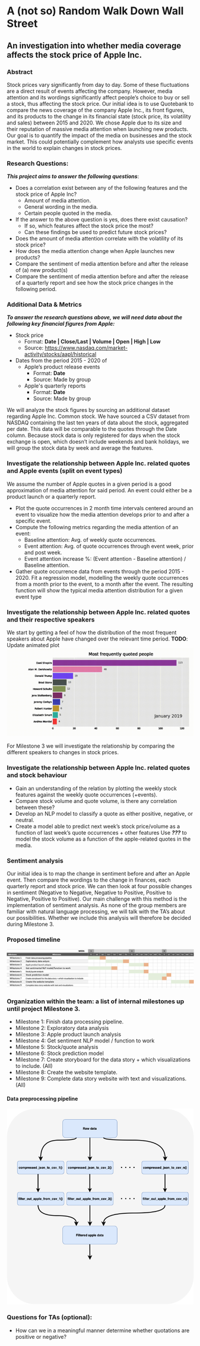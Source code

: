 # A (not so) Random Walk Down Wall Street
## An investigation into whether media coverage affects the stock price of Apple Inc.

### Abstract
Stock prices vary significantly from day to day. Some of these fluctuations are a direct result of events affecting the company. However, media attention and its wordings significantly affect people’s choice to buy or sell a stock, thus affecting the stock price. Our initial idea is to use Quotebank to compare the news coverage of the company Apple Inc., its front figures, and its products to the change in its financial state (stock price, its volatility and sales) between 2015 and 2020. We chose Apple due to its size and their reputation of massive media attention when launching new products. Our goal is to quantify the impact of the media on businesses and the stock market. This could potentially complement how analysts use specific events in the world to explain changes in stock prices.

### Research Questions: 

**_This project aims to answer the following questions_**:
- Does a correlation exist between any of the following features and the stock price of Apple Inc?
  * Amount of media attention.
  * General wording in the media.
  * Certain people quoted in the media.
- If the answer to the above question is yes, does there exist causation?
  * If so, which features affect the stock price the most? 
  * Can these findings be used to predict future stock prices?
- Does the amount of media attention correlate with the volatility of its stock price?
- How does the media attention change when Apple launches new products? 
- Compare the sentiment of media attention before and after the release of (a) new product(s)
- Compare the sentiment of media attention before and after the release of a quarterly report and see how the stock price changes in the following period.

### Additional Data & Metrics

**_To answer the research questions above, we will need data about the following key financial figures from Apple:_**
- Stock price
  * Format: **Date | Close/Last | Volume | Open | High | Low**
  * Source: https://www.nasdaq.com/market-activity/stocks/aapl/historical
- Dates from the period 2015 - 2020 of
  * Apple’s product release events
    - Format: **Date**
    - Source: Made by group 
  * Apple's quarterly reports
    - Format: **Date**
    - Source: Made by group 
      
We will analyze the stock figures by sourcing an additional dataset regarding Apple Inc. Common stock. We have sourced a CSV dataset from NASDAQ containing the last ten years of data about the stock, aggregated per date. This data will be comparable to the quotes through the Date column. Because stock data is only registered for days when the stock exchange is open, which doesn’t include weekends and bank holidays, we will group the stock data by week and average the features. 

### Investigate the relationship between Apple Inc. related quotes and Apple events (split on event types)

We assume the number of Apple quotes in a given period is a good approximation of media attention for said period. An event could either be a product launch or a quarterly report.
- Plot the quote occurrences in 2 month time intervals centered around an event to visualize how the media attention develops prior to and after a specific event. 
- Compute the following metrics regarding the media attention of an event:
	 * Baseline attention: Avg. of weekly quote occurrences.
	 * Event attention: Avg. of quote occurrences through event week, prior and post week.
	 * Event attention increase %: (Event attention - Baseline attention) /  Baseline attention.
- Gather quote occurrence data from events through the period 2015 - 2020. Fit a regression model, modelling the weekly quote occurrences from a month prior to the event, to a month after the event. The resulting function will show the typical media attention distribution for a given event type


### Investigate the relationship between Apple Inc. related quotes and their respective speakers
We start by getting a feel of how the distribution of the most frequent speakers about Apple have changed over the relevant time period. 
**TODO**: Update animated plot 
![](https://github.com/epfl-ada/ada-2021-project-club6analysis/blob/main/most_frequent_quoters_animation.gif)

For Milestone 3 we will investigate the relationship by comparing the different speakers to changes in stock prices. 


### Investigate the relationship between Apple Inc. related quotes and stock behaviour
- Gain an understanding of the relation by plotting the weekly stock features against the weekly quote occurrences (+events). 
- Compare stock volume and quote volume, is there any correlation between these?
- Develop an NLP model to classify a quote as either positive, negative, or neutral. 
- Create a model able to predict next week’s stock price/volume as a function of last week’s quote occurrences + other features
Use **_???_**  to model the stock volume as a function of the apple-related quotes in the media. 

### Sentiment analysis
Our initial idea is to map the change in sentiment before and after an Apple event. Then compare the wordings to the change in finances, each quarterly report and stock price. We can then look at four possible changes in sentiment (Negative to Negative, Negative to Positive, Positive to Negative, Positive to Positive).
Our main challenge with this method is the implementation of sentiment analysis. As none of the group members are familiar with natural language processing, we will talk with the TA’s about our possibilities. Whether we include this analysis will therefore be decided during Milestone 3. 

### Proposed timeline
![](https://github.com/epfl-ada/ada-2021-project-club6analysis/blob/main/data/data_preprocessing_pipeline.png)

### Organization within the team:  a list of internal milestones up until project Milestone 3.
- Milestone 1: Finish data processing pipeline.
- Milestone 2: Exploratory data analysis
- Milestone 3: Apple product launch analysis
- Milestone 4: Get sentiment NLP model / function to work 
- Milestone 5: Stock/quote analysis
- Milestone 6: Stock prediction model
- Milestone 7: Create storyboard for the data story + which visualizations to include. (All)
- Milestone 8: Create the website template.
- Milestone 9: Complete data story website with text and visualizations. (All)

#### Data preprocessing pipeline
![](https://github.com/epfl-ada/ada-2021-project-club6analysis/blob/main/data/data_extraction_pipeline.png)

### Questions for TAs (optional): 
- How can we in a meaningful manner determine whether quotations are positive or negative?





